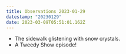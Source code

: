 ```yaml
---
title: Observations 2023-01-29
datestamp: "20230129"
date: 2023-03-09T05:51:01.162Z
---
```

- The sidewalk glistening with snow crystals.
- A Tweedy Show episode!